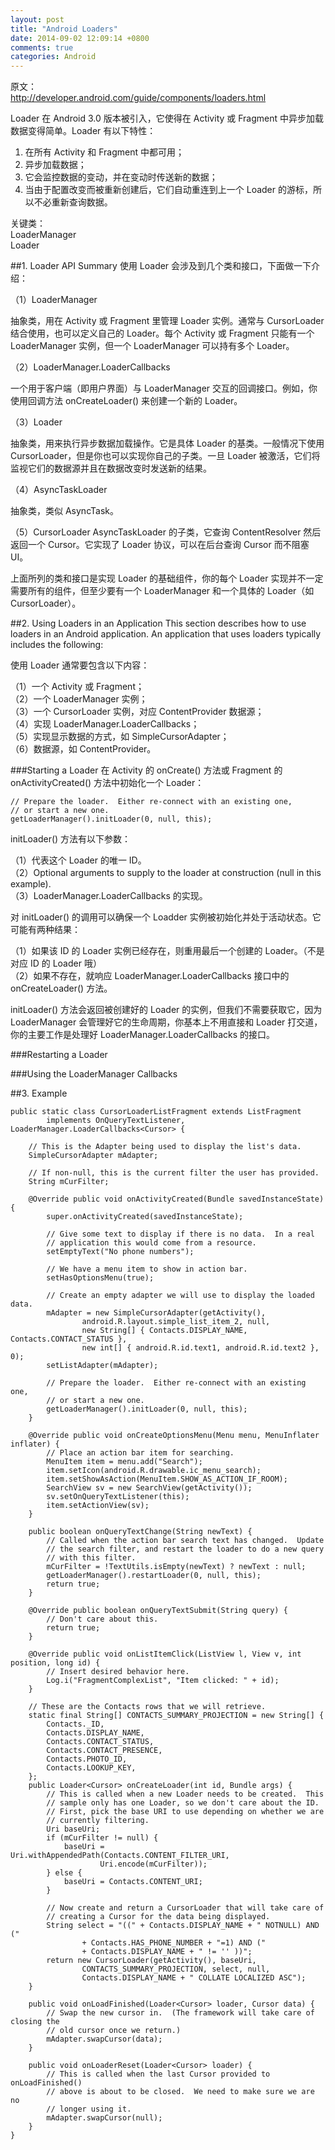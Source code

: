 ```yaml
---
layout: post
title: "Android Loaders"
date: 2014-09-02 12:09:14 +0800
comments: true
categories: Android
---
```

原文：  
<http://developer.android.com/guide/components/loaders.html>

Loader 在 Android 3.0 版本被引入，它使得在 Activity 或 Fragment 中异步加载数据变得简单。Loader 有以下特性：  
1. 在所有 Activity 和 Fragment 中都可用；  
2. 异步加载数据；  
3. 它会监控数据的变动，并在变动时传送新的数据；
4. 当由于配置改变而被重新创建后，它们自动重连到上一个 Loader 的游标，所以不必重新查询数据。

关键类：  
LoaderManager  
Loader
<!--more-->

##1. Loader API Summary
使用 Loader 会涉及到几个类和接口，下面做一下介绍：  

（1）LoaderManager

抽象类，用在 Activity 或 Fragment 里管理 Loader 实例。通常与 CursorLoader 结合使用，也可以定义自己的 Loader。每个 Activity 或 Fragment 只能有一个 LoaderManager 实例，但一个 LoaderManager 可以持有多个 Loader。

（2）LoaderManager.LoaderCallbacks

一个用于客户端（即用户界面）与 LoaderManager 交互的回调接口。例如，你使用回调方法 onCreateLoader() 来创建一个新的 Loader。

（3）Loader

抽象类，用来执行异步数据加载操作。它是具体 Loader 的基类。一般情况下使用 CursorLoader，但是你也可以实现你自己的子类。一旦 Loader 被激活，它们将监视它们的数据源并且在数据改变时发送新的结果。

（4）AsyncTaskLoader

抽象类，类似 AsyncTask。

（5）CursorLoader
AsyncTaskLoader 的子类，它查询 ContentResolver 然后返回一个 Cursor。它实现了 Loader 协议，可以在后台查询 Cursor 而不阻塞 UI。

上面所列的类和接口是实现 Loader 的基础组件，你的每个 Loader 实现并不一定需要所有的组件，但至少要有一个 LoaderManager 和一个具体的 Loader（如 CursorLoader）。

##2. Using Loaders in an Application
This section describes how to use loaders in an Android application. An application that uses loaders typically includes the following:

使用 Loader 通常要包含以下内容：

（1）一个 Activity 或 Fragment；  
（2）一个 LoaderManager 实例；  
（3）一个 CursorLoader 实例，对应 ContentProvider 数据源；  
（4）实现 LoaderManager.LoaderCallbacks；  
（5）实现显示数据的方式，如 SimpleCursorAdapter；  
（6）数据源，如 ContentProvider。

###Starting a Loader
在 Activity 的 onCreate() 方法或 Fragment 的 onActivityCreated() 方法中初始化一个 Loader：
```
// Prepare the loader.  Either re-connect with an existing one,
// or start a new one.
getLoaderManager().initLoader(0, null, this);
```
initLoader() 方法有以下参数：

（1）代表这个 Loader 的唯一 ID。  
（2）Optional arguments to supply to the loader at construction (null in this example).  
（3）LoaderManager.LoaderCallbacks 的实现。

对 initLoader() 的调用可以确保一个 Loadder 实例被初始化并处于活动状态。它可能有两种结果：  

（1）如果该 ID 的 Loader 实例已经存在，则重用最后一个创建的 Loader。（不是对应 ID 的 Loader 哦）  
（2）如果不存在，就响应 LoaderManager.LoaderCallbacks 接口中的 onCreateLoader() 方法。

initLoader() 方法会返回被创建好的 Loader 的实例，但我们不需要获取它，因为 LoaderManager 会管理好它的生命周期，你基本上不用直接和 Loader 打交道，你的主要工作是处理好 LoaderManager.LoaderCallbacks 的接口。

###Restarting a Loader

###Using the LoaderManager Callbacks


##3. Example
```
public static class CursorLoaderListFragment extends ListFragment
        implements OnQueryTextListener, LoaderManager.LoaderCallbacks<Cursor> {

    // This is the Adapter being used to display the list's data.
    SimpleCursorAdapter mAdapter;

    // If non-null, this is the current filter the user has provided.
    String mCurFilter;

    @Override public void onActivityCreated(Bundle savedInstanceState) {
        super.onActivityCreated(savedInstanceState);

        // Give some text to display if there is no data.  In a real
        // application this would come from a resource.
        setEmptyText("No phone numbers");

        // We have a menu item to show in action bar.
        setHasOptionsMenu(true);

        // Create an empty adapter we will use to display the loaded data.
        mAdapter = new SimpleCursorAdapter(getActivity(),
                android.R.layout.simple_list_item_2, null,
                new String[] { Contacts.DISPLAY_NAME, Contacts.CONTACT_STATUS },
                new int[] { android.R.id.text1, android.R.id.text2 }, 0);
        setListAdapter(mAdapter);

        // Prepare the loader.  Either re-connect with an existing one,
        // or start a new one.
        getLoaderManager().initLoader(0, null, this);
    }

    @Override public void onCreateOptionsMenu(Menu menu, MenuInflater inflater) {
        // Place an action bar item for searching.
        MenuItem item = menu.add("Search");
        item.setIcon(android.R.drawable.ic_menu_search);
        item.setShowAsAction(MenuItem.SHOW_AS_ACTION_IF_ROOM);
        SearchView sv = new SearchView(getActivity());
        sv.setOnQueryTextListener(this);
        item.setActionView(sv);
    }

    public boolean onQueryTextChange(String newText) {
        // Called when the action bar search text has changed.  Update
        // the search filter, and restart the loader to do a new query
        // with this filter.
        mCurFilter = !TextUtils.isEmpty(newText) ? newText : null;
        getLoaderManager().restartLoader(0, null, this);
        return true;
    }

    @Override public boolean onQueryTextSubmit(String query) {
        // Don't care about this.
        return true;
    }

    @Override public void onListItemClick(ListView l, View v, int position, long id) {
        // Insert desired behavior here.
        Log.i("FragmentComplexList", "Item clicked: " + id);
    }

    // These are the Contacts rows that we will retrieve.
    static final String[] CONTACTS_SUMMARY_PROJECTION = new String[] {
        Contacts._ID,
        Contacts.DISPLAY_NAME,
        Contacts.CONTACT_STATUS,
        Contacts.CONTACT_PRESENCE,
        Contacts.PHOTO_ID,
        Contacts.LOOKUP_KEY,
    };
    public Loader<Cursor> onCreateLoader(int id, Bundle args) {
        // This is called when a new Loader needs to be created.  This
        // sample only has one Loader, so we don't care about the ID.
        // First, pick the base URI to use depending on whether we are
        // currently filtering.
        Uri baseUri;
        if (mCurFilter != null) {
            baseUri = Uri.withAppendedPath(Contacts.CONTENT_FILTER_URI,
                    Uri.encode(mCurFilter));
        } else {
            baseUri = Contacts.CONTENT_URI;
        }

        // Now create and return a CursorLoader that will take care of
        // creating a Cursor for the data being displayed.
        String select = "((" + Contacts.DISPLAY_NAME + " NOTNULL) AND ("
                + Contacts.HAS_PHONE_NUMBER + "=1) AND ("
                + Contacts.DISPLAY_NAME + " != '' ))";
        return new CursorLoader(getActivity(), baseUri,
                CONTACTS_SUMMARY_PROJECTION, select, null,
                Contacts.DISPLAY_NAME + " COLLATE LOCALIZED ASC");
    }

    public void onLoadFinished(Loader<Cursor> loader, Cursor data) {
        // Swap the new cursor in.  (The framework will take care of closing the
        // old cursor once we return.)
        mAdapter.swapCursor(data);
    }

    public void onLoaderReset(Loader<Cursor> loader) {
        // This is called when the last Cursor provided to onLoadFinished()
        // above is about to be closed.  We need to make sure we are no
        // longer using it.
        mAdapter.swapCursor(null);
    }
}
```
